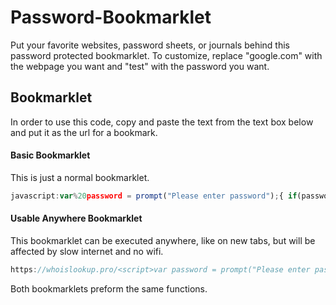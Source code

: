 # Password-Bookmarklet
Put your favorite websites, password sheets, or journals behind this password protected bookmarklet.
To customize, replace "google.com" with the webpage you want and "test" with the password you want.
## Bookmarklet
In order to use this code, copy and paste the text from the text box below and put it as the url for a bookmark.
#### Basic Bookmarklet
This is just a normal bookmarklet.
```javascript
javascript:var%20password = prompt("Please enter password");{ if(password =="test"){alert("Access Granted");window.location.href="google.com";}else{if(password!= null)alert("Access Denied");}};
```
#### Usable Anywhere Bookmarklet
This bookmarklet can be executed anywhere, like on new tabs, but will be affected by slow internet and no wifi.
```javascript
https://whoislookup.pro/<script>var password = prompt("Please enter password");%7B if(password =="test")%7Balert("Access Granted");window.location.href="google.com";%7Delse%7Bif(password!= null)alert("Access Denied");%7D%7D;</script>
```
Both bookmarklets preform the same functions.
